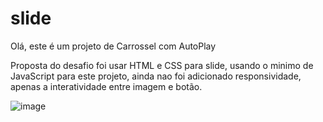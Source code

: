 # slide
Olá, este é um projeto de Carrossel com AutoPlay 

Proposta do desafio foi usar HTML e CSS para slide, usando o minimo de JavaScript para este projeto, ainda nao foi adicionado responsividade,
apenas a interatividade entre imagem e botão.

![image](https://github.com/matheus2997/exercicios/assets/127162613/8ffbbb9a-3850-4e4c-88fc-64e828c984cd)

